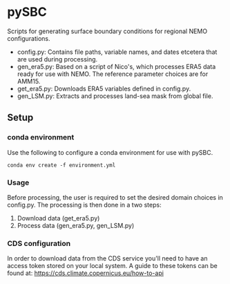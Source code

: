 # pySBC

Scripts for generating surface boundary conditions for regional NEMO 
configurations.

 - config.py: Contains file paths, variable names, and dates etcetera that 
   are used during processing.
 - gen_era5.py: Based on a script of Nico's, which processes ERA5 data
   ready for use with NEMO. The reference parameter choices are for AMM15.
 - get_era5.py: Downloads ERA5 variables defined in config.py.
 - gen_LSM.py: Extracts and processes land-sea mask from global file.

## Setup
### conda environment
Use the following to configure a conda environment for use with pySBC.
~~~
conda env create -f environment.yml
~~~

### Usage
Before processing, the user is required to set the desired domain choices in
config.py. The processing is then done in a two steps:
1. Download data (get_era5.py)
2. Process data (gen_era5.py, gen_LSM.py)

### CDS configuration
In order to download data from the CDS service you'll need to have an access token stored on your local system. A guide to these tokens can be found at: https://cds.climate.copernicus.eu/how-to-api
